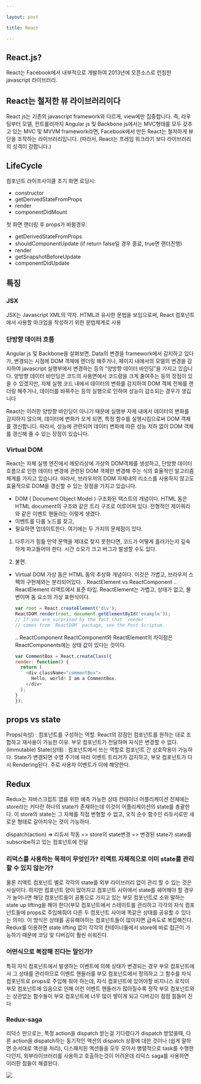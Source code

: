 ```yaml
---

layout: post

title: React

---
```


## React.js?
React는 Facebook에서 내부적으로 개발하여 2013년에 오픈소스로 런칭한 javascript 라이브러리.

## React는 철저한 뷰 라이브러리이다

React js는 기존의 javascript framework와 다르게, view에만 집중합니다. 
즉, 라우팅부터 모델, 컨트롤러까지 Angular js 및 Backbone js에서는 MVC형태를 모두 갖추고 있는 MVC 및 MVVM framework라면, 
Facebook에서 만든 React는 철저하게 뷰단을 조작하는 라이브러리입니다. 
(따라서, React는 프레임 워크라기 보다 라이브러리의 성격이 강합니다.)

## LifeCycle
컴포넌트 라이프사이클 초기 화면 로딩시:
- constructor
- getDerivedStateFromProps
- render
- componentDidMount

첫 화면 랜더링 후 props가 바뀔경우:
- getDerivedStateFromProps
- shouldComponentUpdate (if return false일 경우 종료, true면 랜더진행)
- render
- getSnapshotBeforeUpdate
- componentDidUpdate



## 특징

### JSX
JSX는 Javascript XML의 약자. HTML과 유사한 문법을 보임으로써, React 컴포넌트에서 사용할 마크업을 작성하기 위한 문법체계로 사용

### 단방향 데이터 흐름
Angular js 및 Backbone을 살펴보면, Data의 변경을 framework에서 감지하고 있다가, 변경되는 시점에 DOM 객체에 렌더링 해주거나, 
페이지 내에서의 모델의 변경을 감지하여 javascript 실행부에서 변경하는 등의 “양방향 데이터 바인딩”을 가지고 있습니다. 
양방향 데이터 바인딩은 코드의 사용면에서 코드량을 크게 줄여주는 등의 장점이 있을 수 있겠지만, 
자체 실행 코드 내에서 데이터의 변화를 감지하여 DOM 객체 전체를 렌더링 해주거나, 데이터를 바꿔주는 등의 실행으로 인하여 성능이 감소되는 경우가 생깁니다

React는 이러한 양방향 바인딩이 아니기 때문에 실행부 자체 내에서 데이터의 변화를 감지하지 않으며, 데이터에 변화가 오게 되면, 특정 함수를 실행시킴으로써 DOM 객체를 갱신합니다. 따라서, 성능에 관련되어 데이터 변화에 따른 성능 저하 없이 DOM 객체를 갱신해 줄 수 있는 장점이 있습니다.

### Virtual DOM
React는 자체 실행 엔진에서 메모리상에 가상의 DOM객체를 생성하고, 단방향 데이터 흐름으로 인한 데이터 변경에 관련된 DOM 객체만 변경해 주는 식의 효율적인 알고리즘 체계를 가지고 있습니다. 따라서, 브라우저의 DOM 자체내의 리소스를 사용하지 않고도 효율적으로 DOM을 갱신할 수 있는 장점을 가지고 있습니다.

- DOM ( Document Object Model )
구조화된 텍스트의 개념이다.
HTML 돔은 HTML document의 구조와 같은 트리 구조로 이루어져 있다.
전형적인 제이쿼리와 같은 이벤트 핸들러는 이렇게 생겼다.
- 이벤트를 다룰 노드를 찾고,
- 필요하면 업데이트한다.
여기에는 두 가지의 문제점이 있다.

1. 다루기가 힘듦
만약 문맥을 제대로 찾지 못한다면, 코드가 어떻게 흘러가는지 깊숙하게 파고들어야 한다. 시간 소모가 크고 버그가 발생할 수도 있다.

2. 불편.

- Virtual DOM
가상 돔은 HTML 돔의 추상화 개념이다. 이것은 가볍고, 브라우저 스펙의 구현체와는 분리되어있다. 
  . ReactElement vs ReactComponent
  .. ReactElement
  리액트에서 표준 타입. ReactElement는 가볍고, 상태가 없고, 불변이며 돔 요소의 가상 표현식이다.
  ``` javascript
  var root = React.createElement('div');
  ReactDOM.render(root, document.getElementById('example'));
  // If you are surprised by the fact that `render` 
  // comes from `ReactDOM` package, see the Post Scriptum.
  ```
  
  .. ReactComponent
  ReactComponent와 ReactElement의 차이점은 ReactComponents에는 상태 값이 있다는 것이다. 
    ``` javascript
  var CommentBox = React.createClass({
    render: function() {
      return (
        <div className="commentBox">
          Hello, world! I am a CommentBox.
        </div>
      );
    }
  });
  ```

## props vs state
Props(속성) : 컴포넌트를 구성하는 역할. React의 강점인 컴포넌트를 원하는 대로 조합하고 재사용이 가능한 이유. 부모 컴포넌트가 전달하며 자식은 변경할 수 없다.(Immutable)
State(상태) : 컴포넌트에서 쓰는 역할로 컴포넌트 간 상호작용이 가능하다. State가 변경되면 수명 주기에 따라 이벤트 트리거가 감지하고, 부모 컴포넌트가 다시 Rendering된다. 주로 사용자 이벤트가 이에 해당한다.

## Redux
Redux는 자바스크립트 앱을 위한 예측 가능한 상태 컨테이너
어플리케이션 전체에는 store라는 커다란 하나의 state가 존재하는데 이것이 어플리케이션의 state를 총괄한다.
이 store의 state는 그 자체를 직접 변형할 수 없고, 오직 순수 함수인 리듀서로만 새로운 형태로 갈아치우는 것이 가능하다.

dispatch(action) => 리듀서 작동 => store의 state변경 => 변경된 state가 state를 subscribe하고 있는 컴포넌트에 전달

### 리덕스를 사용하는 목적이 무엇인가? 리액트 자체적으로 이미 state를 관리할 수 있지 않는가?
물론 리액트 컴포넌트 별로 각각의 state를 외부 라이브러리 없이 관리 할 수 있는 것은 사실이다. 하지만 컴포넌트 양이 많아지고 컴포넌트 사이에서 state를 쉐어해야 할 경우가 늘어나면 해당 컴포넌트들이 공통으로 가지고 있는 부모 컴포넌트로 소위 말하는 state up lifting을 해야 한다(부모 컴포넌트에서 스테이트를 관리하고 각각의 자식 컴포넌트들에 props로 주입해줘야 다른 두 컴포넌트 사이에 똑같은 상태를 공유할 수 있다는 의미).
이 방식은 상태를 공유해야하는 컴포넌트들이 많아지면 급속도로 복잡해진다. Redux를 이용하면 state lifting 없이 각각의 컨테이너들에서 store에 바로 접근이 가능하기 때문에 코딩 및 디버깅이 훨씬 쉬워진다.

### 어떤식으로 복잡해 진다는 말인가?
특히 자식 컴포넌트에서 발생하는 이벤트에 의해 상태가 변경되는 경우 부모 컴포넌트에서 그 상태를 관리하므로 이벤트 핸들러를 부모 컴포넌트에서 정의하고 그 함수를 자식 컴포넌트로 props로 주입해 줘야 하는데, 자식 컴포넌트에 있어야할 비지니스 로직이 부모 컴포넌트에 있음으로 인해 이런 이벤트 핸들러가 많아질수록 정작 부모 컴포넌트와는 상관없는 함수들이 부모 컴포넌트에 너무 많이 쌓이게 되고 디버깅이 점점 힘들어 진다

### Redux-saga
리덕스 만으로는, 특정 action을 dispatch 받는걸 기다렸다가 dispatch 받았을때, 다른 action을 dispatch하는 동기적인 액션의 dispatch 상황에 대한 것이나 (쉽게 말하면 순서대로 액션을 처리), 디스패치된 액션들을 모두 모아서 병렬적으로 task를 수행한다던지, 외부라이브러리를 사용하고 호출하는것이 어려운데 리덕스 saga를 사용하면 이러한 점들이 해결된다.

![](/images/99C83B455A9F62F821.png)
